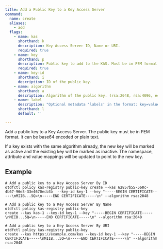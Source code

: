```yaml
---
title: Add a Public Key to a Key Access Server
command:
  name: create
  aliases:
    - add
  flags:
    - name: kas
      shorthand: k
      description: Key Access Server ID, Name or URI.
      required: true
    - name: key
      shorthand: p
      description: Public key to add to the KAS. Must be in PEM format. Can be base64 encoded or plain text.
      required: true
    - name: key-id
      shorthand: i
      description: ID of the public key.
    - name: algorithm
      shorthand: a
      description: Algorithm of the public key. (rsa:2048, rsa:4096, ec:secp256r1, ec:secp384r1, ec:secp521r1)
    - name: label
      description: "Optional metadata 'labels' in the format: key=value"
      shorthand: l
      default: ''

---
```


Add a public key to a Key Access Server. The public key must be in PEM format. It can be base64 encoded or plain text.

If a key exists with the same algorithm already, the new key will be marked as active and the existing key will be marked as inactive. The namespace, attribute and value mappings will be updated to point to the new key.

## Example

```shell
# Add a public key to a Key Access Server By ID
otdfctl policy kas-registry public-key create --kas 62857b55-560c-4b67-96e3-33e4670ecb3b  --key-id key-1 --key "-----BEGIN CERTIFICATE-----\nMIIB...5Q=\n-----END CERTIFICATE-----\n" --algorithm rsa:2048
```

```shell
# Add a public key to a Key Access Server By Name
otdfctl policy kas-registry public-key
create --kas kas-1 --key-id key-1 --key "-----BEGIN CERTIFICATE-----\nMIIB...5Q=\n-----END CERTIFICATE-----\n" --algorithm rsa:2048
```

```shell
# Add a public key to a Key Access Server By URI
otdfctl policy kas-registry public-key
create --kas https://example.com/kas --key-id key-1 --key "-----BEGIN CERTIFICATE-----\nMIIB...5Q=\n-----END CERTIFICATE-----\n" --algorithm rsa:2048
```

